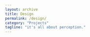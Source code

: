 ```yaml
---
layout: archive
title: Design
permalink: /design/
category: "Projects"
tagline: "it's all about perception."
---
```

